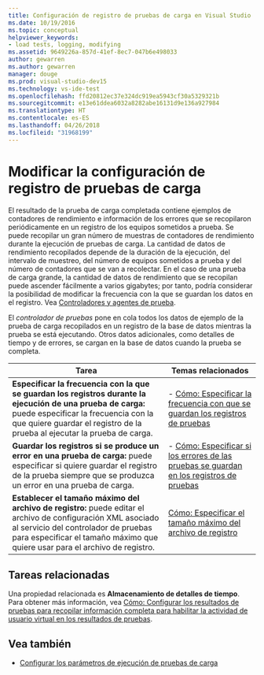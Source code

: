 ```yaml
---
title: Configuración de registro de pruebas de carga en Visual Studio
ms.date: 10/19/2016
ms.topic: conceptual
helpviewer_keywords:
- load tests, logging, modifying
ms.assetid: 9649226a-857d-41ef-8ec7-047b6e498033
author: gewarren
ms.author: gewarren
manager: douge
ms.prod: visual-studio-dev15
ms.technology: vs-ide-test
ms.openlocfilehash: ffd20812ec37e324dc919ea5943cf30a5329321b
ms.sourcegitcommit: e13e61ddea6032a8282abe16131d9e136a927984
ms.translationtype: HT
ms.contentlocale: es-ES
ms.lasthandoff: 04/26/2018
ms.locfileid: "31968199"
---
```

# <a name="modify-load-test-logging-settings"></a>Modificar la configuración de registro de pruebas de carga

El resultado de la prueba de carga completada contiene ejemplos de contadores de rendimiento e información de los errores que se recopilaron periódicamente en un registro de los equipos sometidos a prueba. Se puede recopilar un gran número de muestras de contadores de rendimiento durante la ejecución de pruebas de carga. La cantidad de datos de rendimiento recopilados depende de la duración de la ejecución, del intervalo de muestreo, del número de equipos sometidos a prueba y del número de contadores que se van a recolectar. En el caso de una prueba de carga grande, la cantidad de datos de rendimiento que se recopilan puede ascender fácilmente a varios gigabytes; por tanto, podría considerar la posibilidad de modificar la frecuencia con la que se guardan los datos en el registro. Vea [Controladores y agentes de prueba](configure-test-agents-and-controllers-for-load-tests.md).

El *controlador de pruebas* pone en cola todos los datos de ejemplo de la prueba de carga recopilados en un registro de la base de datos mientras la prueba se está ejecutando. Otros datos adicionales, como detalles de tiempo y de errores, se cargan en la base de datos cuando la prueba se completa.

|Tarea|Temas relacionados|
|----------|-----------------------|
|**Especificar la frecuencia con la que se guardan los registros durante la ejecución de una prueba de carga:** puede especificar la frecuencia con la que quiere guardar el registro de la prueba al ejecutar la prueba de carga.|-   [Cómo: Especificar la frecuencia con que se guardan los registros de pruebas](../test/how-to-specify-how-frequently-test-logs-are-saved.md)|
|**Guardar los registros si se produce un error en una prueba de carga:** puede especificar si quiere guardar el registro de la prueba siempre que se produzca un error en una prueba de carga.|-   [Cómo: Especificar si los errores de las pruebas se guardan en los registros de pruebas](../test/how-to-specify-if-test-failures-are-saved-to-test-logs.md)|
|**Establecer el tamaño máximo del archivo de registro:** puede editar el archivo de configuración XML asociado al servicio del controlador de pruebas para especificar el tamaño máximo que quiere usar para el archivo de registro.|[Cómo: Especificar el tamaño máximo del archivo de registro](../test/how-to-specify-the-maximum-size-for-the-log-file.md)|

## <a name="related-tasks"></a>Tareas relacionadas

Una propiedad relacionada es **Almacenamiento de detalles de tiempo**. Para obtener más información, vea [Cómo: Configurar los resultados de pruebas para recopilar información completa para habilitar la actividad de usuario virtual en los resultados de pruebas](../test/how-to-configure-load-tests-to-collect-full-details.md).

## <a name="see-also"></a>Vea también

- [Configurar los parámetros de ejecución de pruebas de carga](../test/configure-load-test-run-settings.md)